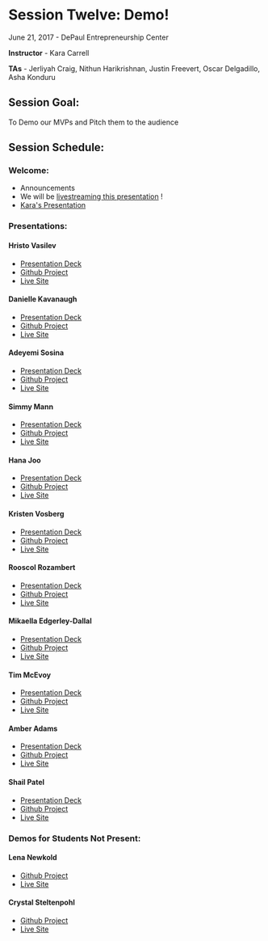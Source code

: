 # Session Twelve: Demo!

June 21, 2017 - DePaul Entrepreneurship Center

**Instructor** - Kara Carrell

**TAs** - Jerliyah Craig, Nithun Harikrishnan, Justin Freevert, Oscar Delgadillo, Asha Konduru

## Session Goal:

To Demo our MVPs and Pitch them to the audience

## Session Schedule:

### Welcome:

  - Announcements
  - We will be [livestreaming this presentation](http://youtu.be/Zg3n2ssRiRQ) ! 
  - [Kara's Presentation](https://docs.google.com/presentation/d/100dRjgZu7XV3xmM1gD3mHvMchIaRw91YqSexXwd6qBc/edit?usp=sharing)

### Presentations:

  #### Hristo Vasilev
  - [Presentation Deck](#)
  - [Github Project](https://github.com/hristovasilev/hristovasilev.github.io)
  - [Live Site](https://hristovasilev.github.io)
  
  #### Danielle Kavanaugh
  - [Presentation Deck](#)
  - [Github Project](https://github.com/dkavanaugh435)
  - [Live Site](#)
  
  #### Adeyemi Sosina
  - [Presentation Deck](#)  
  - [Github Project](https://github.com/asosina2/Sports-and-Chill)
  - [Live Site](https://asosina2.github.io/Sports-and-Chill)
  
  #### Simmy Mann
  - [Presentation Deck](#)  
  - [Github Project](https://github.com/GranolaAndPizza)
  - [Live Site](#)
  
  #### Hana Joo
  - [Presentation Deck](#)  
  - [Github Project](https://github.com/ejhanajoo)
  - [Live Site](www.hanajoo.com)
  
  #### Kristen Vosberg
  - [Presentation Deck](#)  
  - [Github Project](https://github.com/kristenvosberg/Coding-Academy-Project)
  - [Live Site](#)
  
  #### Rooscol Rozambert
  - [Presentation Deck](#)  
  - [Github Project](https://github.com/Rooscol/rooscol.github.io)
  - [Live Site](#)
  
  #### Mikaella Edgerley-Dallal
  - [Presentation Deck](#)  
  - [Github Project](https://github.com/medgerle/medgerle.github.io)
  - [Live Site](https://medgerle.github.io/)
  
  #### Tim McEvoy
  - [Presentation Deck](#)  
  - [Github Project](https://github.com/pinumbers/pinumbers.github.io)
  - [Live Site](https://pinumbers.github.io)
  
  #### Amber Adams
  - [Presentation Deck](#)  
  - [Github Project](https://github.com/anomaly0991/anomaly0991.github.io)
  - [Live Site](https://anomaly0991.github.io/)
  
  #### Shail Patel
  - [Presentation Deck](#) 
  - [Github Project](https://github.com/shailpatel21/Bookstore)
  - [Live Site](https://shailpatel21.github.io/Bookstore/)
  
  ### Demos for Students Not Present:
  
  #### Lena Newkold

  - [Github Project](https://github.com/lnewkold/greenhome)
  - [Live Site](https://lnewkold.github.io/greenhome/)
  
  #### Crystal Steltenpohl
  
  - [Github Project](https://github.com/CNSteltenpohl)
  - [Live Site](https://cnsteltenpohl.github.io/Map-Evansville/)

  
